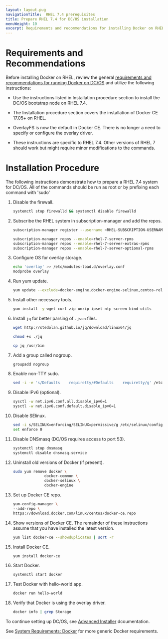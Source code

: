 ```yaml
---
layout: layout.pug
navigationTitle:  RHEL 7.4 prerequisites
title: Prepare RHEL 7.4 for DC/OS installation
menuWeight: 10
excerpt: Requirements and recommendations for installing Docker on RHEL
---
```



# Requirements and Recommendations

Before installing Docker on RHEL, review the general [requirements and recommendations for running Docker on DC/OS][1] and utilize the following instructions:

* Use the instructions listed in Installation procedure section to install the DC/OS bootstrap node on RHEL 7.4.

* The Installation procedure section covers the installation of Docker CE 17.05+ on RHEL.

* OverlayFS is now the default in Docker CE. There is no longer a need to specify or configure the overlay driver.

* These instructions are specific to RHEL 7.4. Other versions of RHEL 7 should work but might require minor modifications to the commands.



# Installation Procedure

The following instructions demonstrate how to prepare a RHEL 7.4 system for DC/OS. All of the commands should be run as root or by prefixing each command with 'sudo'

1.  Disable the firewall.

    ```bash
    systemctl stop firewalld && systemctl disable firewalld
    ```

1.  Subscribe the RHEL system in subscription-manager and add the repos.

    ```bash
    subscription-manager register --username <RHEL-SUBSCRIPTION-USERNAME> --password ******** --auto-attach

    subscription-manager repos --enable=rhel-7-server-rpms
    subscription-manager repos --enable=rhel-7-server-extras-rpms
    subscription-manager repos --enable=rhel-7-server-optional-rpms
    ```

1.  Configure OS for overlay storage.

    ```bash
    echo 'overlay' >> /etc/modules-load.d/overlay.conf
    modprobe overlay
    ```

1.  Run yum update.

    ```bash
    yum update --exclude=docker-engine,docker-engine-selinux,centos-release* --assumeyes --tolerant
    ```

1.  Install other necessary tools.

    ```bash
    yum install -y wget curl zip unzip ipset ntp screen bind-utils
    ```

1.  Install `jq` for better parsing of `.json` files.

    ```bash
    wget http://stedolan.github.io/jq/download/linux64/jq

    chmod +x ./jq

    cp jq /usr/bin
    ```

1.  Add a group called nogroup.

    ```bash
    groupadd nogroup
    ```

1.  Enable non-TTY sudo.

    ```bash
    sed -i -e 's/Defaults    requiretty/#Defaults    requiretty/g' /etc/sudoers
    ```

1.  Disable IPv6 (optional).

    ```bash
    sysctl -w net.ipv6.conf.all.disable_ipv6=1
    sysctl -w net.ipv6.conf.default.disable_ipv6=1
    ```

1.  Disable SElinux.

    ```bash
    sed -i s/SELINUX=enforcing/SELINUX=permissive/g /etc/selinux/config
    set enforce 0
    ```

1.  Disable DNSmasq (DC/OS requires access to port 53).

    ```bash
    systemctl stop dnsmasq
    systemctl disable dnsmasq.service
    ```

1.  Uninstall old versions of Docker (if present).

	```bash
	sudo yum remove docker \
                  docker-common \
                  docker-selinux \
                  docker-engine
	```

1.  Set up Docker CE repo.

	```bash
	yum-config-manager \
    --add-repo \
    https://download.docker.com/linux/centos/docker-ce.repo
	```

1.  Show versions of Docker CE. The remainder of these instructions assume that you have installed the latest version.

	```bash
	yum list docker-ce --showduplicates | sort -r
	```

1.  Install Docker CE.

	```bash
	yum install docker-ce
	```

1.  Start Docker.

	```bash
	systemctl start docker
	```

1.  Test Docker with hello-world app.

	```bash
	docker run hello-world
	```

1.  Verify that Docker is using the overlay driver.

	```bash
	docker info | grep Storage
	```

To continue setting up DC/OS, see [Advanced Installer][2] dcoumentation.


 See [System Requirements: Docker][1] for more generic Docker requirements.

[1]: /1.11/installing/ent/custom/system-requirements/#docker
[2]: /1.11/installing/ent/custom/advanced/
